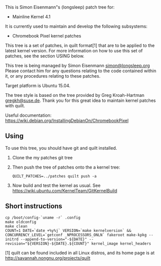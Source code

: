 This is Simon Eisenmann"s (longsleep) patch tree for:
  - Mainline Kernel 4.1

It is currently used to maintain and develop the following subsystems:
  - Chromebook Pixel kernel patches

This tree is a set of patches, in quilt format[1] that are to be applied
to the latest kernel version.  For more information on how to use this
set of patches, see the section USING below.

This tree is being managed by Simon Eisenmann <simon@longsleep.org>
Please contact him for any questions relating to the code contained
within it, or any procedures relating to these patches.

Target platform is Ubuntu 15.04.

The tree style is based on the tree provided by Greg Kroah-Hartman
<gregkh@suse.de>. Thank you for this great idea to maintain kernel
patches with quilt.

Useful documentation: https://wiki.debian.org/InstallingDebianOn/ChromebookPixel

## Using

To use this tree, you should have git and quilt installed.

1. Clone the my patches git tree

2. Then push the tree of patches onto the a kernel tree:

	`QUILT_PATCHES=../patches quilt push -a`

3. Now build and test the kernel as usual. See https://wiki.ubuntu.com/KernelTeam/GitKernelBuild

## Short instructions

	cp /boot/config-`uname -r` .config
	make oldconfig
	make clean
	COUNT=1 DATE=`date +%y%j` VERSION=`make kernelversion` && CONCURRENCY_LEVEL=`getconf _NPROCESSORS_ONLN` fakeroot make-kpkg --initrd --append-to-version="-${DATE}" --revision="${VERSION}-${DATE}.${COUNT}" kernel_image kernel_headers


[1] quilt can be found included in all Linux distros, and its home page
    is at http://savannah.nongnu.org/projects/quilt
